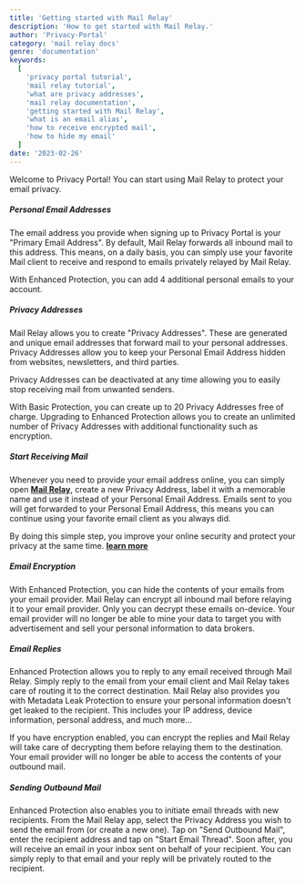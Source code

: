 ```yaml
---
title: 'Getting started with Mail Relay'
description: 'How to get started with Mail Relay.'
author: 'Privacy-Portal'
category: 'mail relay docs'
genre: 'documentation'
keywords:
  [
    'privacy portal tutorial',
    'mail relay tutorial',
    'what are privacy addresses',
    'mail relay documentation',
    'getting started with Mail Relay',
    'what is an email alias',
    'how to receive encrypted mail',
    'how to hide my email'
  ]
date: '2023-02-26'
---
```


Welcome to Privacy Portal! You can start using Mail Relay to protect your email privacy.

##### Personal Email Addresses

The email address you provide when signing up to Privacy Portal is your "Primary Email Address". By default, Mail Relay forwards all inbound mail to this address. This means, on a daily basis, you can simply use your favorite Mail client to receive and respond to emails privately relayed by Mail Relay.

With Enhanced Protection, you can add 4 additional personal emails to your account.

##### Privacy Addresses

Mail Relay allows you to create "Privacy Addresses". These are generated and unique email addresses that forward mail to your personal addresses. Privacy Addresses allow you to keep your Personal Email Address hidden from websites, newsletters, and third parties.

Privacy Addresses can be deactivated at any time allowing you to easily stop receiving mail from unwanted senders.

With Basic Protection, you can create up to 20 Privacy Addresses free of charge. Upgrading to Enhanced Protection allows you to create an unlimited number of Privacy Addresses with additional functionality such as encryption.

##### Start Receiving Mail

Whenever you need to provide your email address online, you can simply open **[Mail Relay](https://app.privacyportal.org/mail-relay)**, create a new Privacy Address, label it with a memorable name and use it instead of your Personal Email Address. Emails sent to you will get forwarded to your Personal Email Address, this means you can continue using your favorite email client as you always did.

By doing this simple step, you improve your online security and protect your privacy at the same time. **[learn more](https://privacyportal.org/mail-relay/security)**

##### Email Encryption

With Enhanced Protection, you can hide the contents of your emails from your email provider. Mail Relay can encrypt all inbound mail before relaying it to your email provider. Only you can decrypt these emails on-device. Your email provider will no longer be able to mine your data to target you with advertisement and sell your personal information to data brokers.

##### Email Replies

Enhanced Protection allows you to reply to any email received through Mail Relay. Simply reply to the email from your email client and Mail Relay takes care of routing it to the correct destination. Mail Relay also provides you with Metadata Leak Protection to ensure your personal information doesn't get leaked to the recipient. This includes your IP address, device information, personal address, and much more...

If you have encryption enabled, you can encrypt the replies and Mail Relay will take care of decrypting them before relaying them to the destination. Your email provider will no longer be able to access the contents of your outbound mail.

##### Sending Outbound Mail

Enhanced Protection also enables you to initiate email threads with new recipients. From the Mail Relay app, select the Privacy Address you wish to send the email from (or create a new one). Tap on "Send Outbound Mail", enter the recipient address and tap on "Start Email Thread". Soon after, you will receive an email in your inbox sent on behalf of your recipient. You can simply reply to that email and your reply will be privately routed to the recipient.
